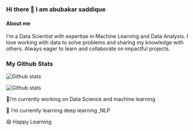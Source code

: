 ### Hi there 👋 I am abubakar saddique

#### About me
 I'm a Data Scientist with expertise in Machine Learning and Data Analysis. I love working with data to solve problems and sharing my knowledge with others. Always eager to learn and collaborate on impactful projects.

### My Github Stats
<!-- ![Github stats](https://github-readme-stats.vercel.app/api?username=abubakarsaddique13)-->
![Github stats](https://github-readme-streak-stats.herokuapp.com/?user=abubakarsaddique13)

![Github stats](https://github-readme-stats.vercel.app/api/top-langs/?username=abubakarsaddique13)

🔭I’m currently working on Data Science and machine learning

🌱 I’m currently learning deep learning ,NLP

😄 Happy Learning
<!--
**abubakarsaddique13/abubakarsaddique13** is a ✨ _special_ ✨ repository because its `README.md` (this file) appears on your GitHub profile.

Here are some ideas to get you started:

- 🔭 I’m currently working on ...
- 🌱 I’m currently learning ...
- 👯 I’m looking to collaborate on ...
- 🤔 I’m looking for help with ...
- 💬 Ask me about ...
- 📫 How to reach me: ...
- 😄 Pronouns: ...
- ⚡ Fun fact: ...
-->
